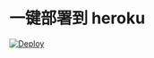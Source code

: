 # 一键部署到 heroku  
[![Deploy](https://www.herokucdn.com/deploy/button.png)](https://heroku.com/deploy)
